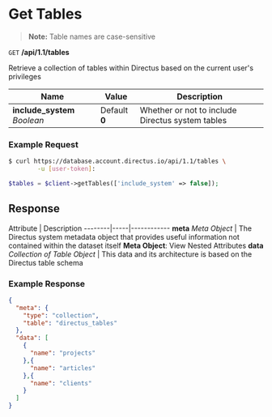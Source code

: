 # Get Tables

> **Note:** Table names are case-sensitive

<span class="request">`GET` **/api/1.1/tables**</span>

<span class="description">Retrieve a collection of tables within Directus based on the current user's privileges</span>

<span class="arguments">Name</span> | Value | Description
----------------------------------- | ----- | -----------
**include_system** _Boolean_  |  <span class="default">Default **0**</span>  |  Whether or not to include Directus system tables

### Example Request

```bash
$ curl https://database.account.directus.io/api/1.1/tables \
        -u [user-token]:
```

```php
$tables = $client->getTables(['include_system' => false]);
```

## Response

<span class="attributes">Attribute</span> | Description
--------|-----|------------
**meta** _Meta Object_ | The Directus system metadata object that provides useful information not contained within the dataset itself <a class="object">**Meta Object**: View Nested Attributes</a>
<span class="custom">**data**</span> _Collection of Table Object_ | <span class="custom">This data and its architecture is based on the Directus table schema</span>

### Example Response

```json
{
  "meta": {
    "type": "collection",
    "table": "directus_tables"
  },
  "data": [
    {
      "name": "projects"
    },{
      "name": "articles"
    },{
      "name": "clients"
    }
  ]
}
```

